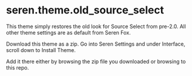 # seren.theme.old_source_select

This theme simply restores the old look for Source Select from pre-2.0.  All other theme settings are as default from Seren Fox.

Download this theme as a zip.  Go into Seren Settings and under Interface, scroll down to Install Theme.  

Add it there either by browsing the zip file you downloaded or browsing to this repo.
